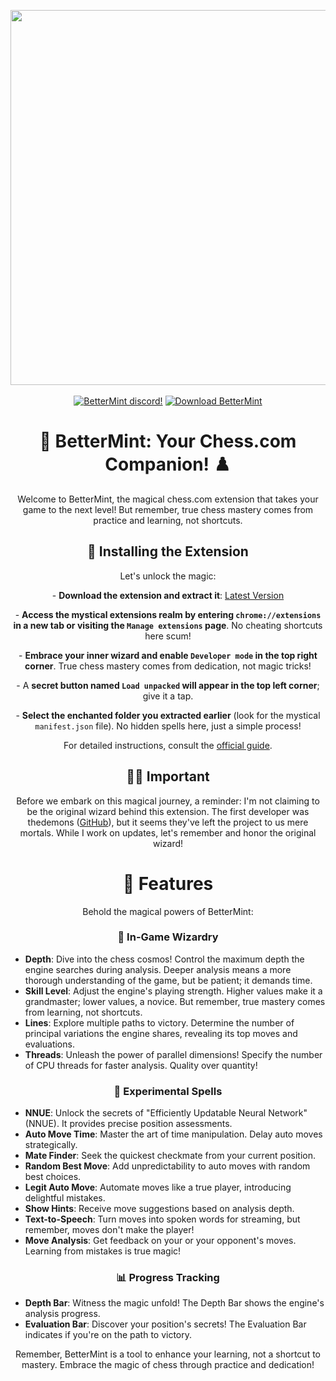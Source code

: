 <p align="center">
  <img width="600" src="https://cdn.discordapp.com/attachments/1017565672622006303/1089946864717144094/image.png">
  <br><br>
  <a href="https://discord.gg/basic"><img alt="BetterMint discord!" src="https://img.shields.io/badge/Discord-BetterMint-0?style=flat&logo=discord"></a>
  <a href="https://github.com/BotSolver/BetterMint/releases"><img alt="Download BetterMint" src="https://img.shields.io/github/downloads/BotSolver/BetterMint/total?color=%2331c754&label=Download&logo=googlechrome&logoColor=%23ffffff"></a>
</p>

<h1 align="center">👑 BetterMint: Your Chess.com Companion! ♟️</h1>

<p align="center">Welcome to BetterMint, the magical chess.com extension that takes your game to the next level! But remember, true chess mastery comes from practice and learning, not shortcuts.</p>

<h2 align="center">🚀 Installing the Extension</h2>

<p align="center">Let's unlock the magic:</p>

<p align="center">
  - <strong>Download the extension and extract it</strong>: <a href="https://github.com/BotSolver/BetterMint/releases/download/bettermint/BetterMint.zip">Latest Version</a>
</p>

<p align="center">
  - <strong>Access the mystical extensions realm by entering <code>chrome://extensions</code> in a new tab or visiting the <code>Manage extensions</code> page</strong>. No cheating shortcuts here scum!
</p>

<p align="center">
  - <strong>Embrace your inner wizard and enable <code>Developer mode</code> in the top right corner</strong>. True chess mastery comes from dedication, not magic tricks!
</p>

<p align="center">
  - A <strong>secret button named <code>Load unpacked</code> will appear in the top left corner</strong>; give it a tap.
</p>

<p align="center">
  - <strong>Select the enchanted folder you extracted earlier</strong> (look for the mystical <code>manifest.json</code> file). No hidden spells here, just a simple process!
</p>

<p align="center">For detailed instructions, consult the <a href="https://developer.chrome.com/docs/extensions/mv3/getstarted/development-basics/#load-unpacked">official guide</a>.</p>

<h2 align="center">🧙‍♂️ Important</h2>

<p align="center">Before we embark on this magical journey, a reminder: I'm not claiming to be the original wizard behind this extension. The first developer was thedemons (<a href="https://github.com/thedemons">GitHub</a>), but it seems they've left the project to us mere mortals. While I work on updates, let's remember and honor the original wizard!</p>

<h1 align="center">🔮 Features</h1>

<p align="center">Behold the magical powers of BetterMint:</p>

<h3 align="center">🌟 In-Game Wizardry</h3>

<p align="center">
  <ul>
    <li>
      <strong>Depth</strong>: Dive into the chess cosmos! Control the maximum depth the engine searches during analysis. Deeper analysis means a more thorough understanding of the game, but be patient; it demands time.
    </li>
    <li>
      <strong>Skill Level</strong>: Adjust the engine's playing strength. Higher values make it a grandmaster; lower values, a novice. But remember, true mastery comes from learning, not shortcuts.
    </li>
    <li>
      <strong>Lines</strong>: Explore multiple paths to victory. Determine the number of principal variations the engine shares, revealing its top moves and evaluations.
    </li>
    <li>
      <strong>Threads</strong>: Unleash the power of parallel dimensions! Specify the number of CPU threads for faster analysis. Quality over quantity!
    </li>
  </ul>
</p>

<h3 align="center">🧪 Experimental Spells</h3>

<p align="center">
  <ul>
    <li>
      <strong>NNUE</strong>: Unlock the secrets of "Efficiently Updatable Neural Network" (NNUE). It provides precise position assessments.
    </li>
    <li>
      <strong>Auto Move Time</strong>: Master the art of time manipulation. Delay auto moves strategically.
    </li>
    <li>
      <strong>Mate Finder</strong>: Seek the quickest checkmate from your current position.
    </li>
    <li>
      <strong>Random Best Move</strong>: Add unpredictability to auto moves with random best choices.
    </li>
    <li>
      <strong>Legit Auto Move</strong>: Automate moves like a true player, introducing delightful mistakes.
    </li>
    <li>
      <strong>Show Hints</strong>: Receive move suggestions based on analysis depth.
    </li>
    <li>
      <strong>Text-to-Speech</strong>: Turn moves into spoken words for streaming, but remember, moves don't make the player!
    </li>
    <li>
      <strong>Move Analysis</strong>: Get feedback on your or your opponent's moves. Learning from mistakes is true magic!
    </li>
  </ul>
</p>

<h3 align="center">📊 Progress Tracking</h3>

<p align="center">
  <ul>
    <li>
      <strong>Depth Bar</strong>: Witness the magic unfold! The Depth Bar shows the engine's analysis progress.
    </li>
    <li>
      <strong>Evaluation Bar</strong>: Discover your position's secrets! The Evaluation Bar indicates if you're on the path to victory.
    </li>
  </ul>
</p>

<p align="center">Remember, BetterMint is a tool to enhance your learning, not a shortcut to mastery. Embrace the magic of chess through practice and dedication!</p>